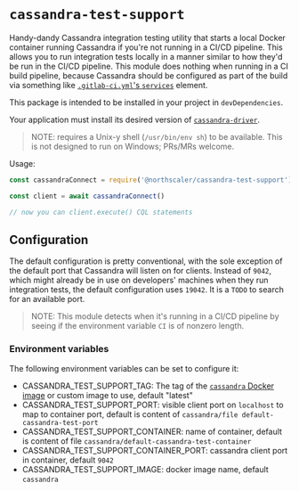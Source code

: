 # `cassandra-test-support`

Handy-dandy Cassandra integration testing utility that starts a local Docker container running Cassandra if you're not running in a CI/CD pipeline.
This allows you to run integration tests locally in a manner similar to how they'd be run in the CI/CD pipeline. 
This module does nothing when running in a CI build pipeline, because Cassandra should be configured as part of the build via something like [`.gitlab-ci.yml`'s `services`](https://docs.gitlab.com/ee/ci/yaml/#services) element.

This package is intended to be installed in your project in `devDependencies`.

Your application must install its desired version of [`cassandra-driver`](https://www.npmjs.com/package/cassandra-driver).

> NOTE: requires a Unix-y shell (`/usr/bin/env sh`) to be available.
>This is not designed to run on Windows; PRs/MRs welcome.

Usage:
```javascript
const cassandraConnect = require('@northscaler/cassandra-test-support')

const client = await cassandraConnect()

// now you can client.execute() CQL statements
```

## Configuration

The default configuration is pretty conventional, with the sole exception of the default port that Cassandra will listen on for clients.
Instead of `9042`, which might already be in use on developers' machines when they run integration tests, the default configuration uses `19042`.
It is a `TODO` to search for an available port.

>NOTE: This module detects when it's running in a CI/CD pipeline by seeing if the environment variable `CI` is of nonzero length.

### Environment variables

The following environment variables can be set to configure it:
* CASSANDRA_TEST_SUPPORT_TAG: The tag of the [`cassandra` Docker image](https://hub.docker.com/_/cassandra)  or custom image to use, default "latest"
* CASSANDRA_TEST_SUPPORT_PORT: visible client port on `localhost` to map to container port, default is content of `cassandra/file default-cassandra-test-port`
* CASSANDRA_TEST_SUPPORT_CONTAINER: name of container, default is content of file `cassandra/default-cassandra-test-container`
* CASSANDRA_TEST_SUPPORT_CONTAINER_PORT: cassandra client port in container, default `9042`
* CASSANDRA_TEST_SUPPORT_IMAGE: docker image name, default `cassandra`
